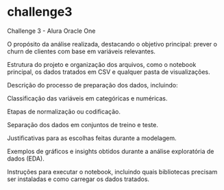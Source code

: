 # challenge3
Challenge 3 - Alura Oracle One


O propósito da análise realizada, destacando o objetivo principal: prever o churn de clientes com base em variáveis relevantes.

Estrutura do projeto e organização dos arquivos, como o notebook principal, os dados tratados em CSV e qualquer pasta de visualizações.

Descrição do processo de preparação dos dados, incluindo:

Classificação das variáveis em categóricas e numéricas.

Etapas de normalização ou codificação.

Separação dos dados em conjuntos de treino e teste.

Justificativas para as escolhas feitas durante a modelagem.

Exemplos de gráficos e insights obtidos durante a análise exploratória de dados (EDA).

Instruções para executar o notebook, incluindo quais bibliotecas precisam ser instaladas e como carregar os dados tratados.
